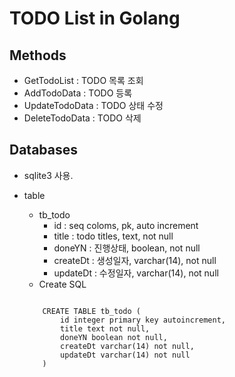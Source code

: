 # TODO List in Golang

## Methods
* GetTodoList : TODO 목록 조회
* AddTodoData : TODO  등록
* UpdateTodoData : TODO 상태 수정
* DeleteTodoData : TODO  삭제

## Databases
* sqlite3 사용.
* table
    * tb_todo
        * id : seq coloms, pk, auto increment
        * title : todo titles, text, not null
        * doneYN : 진행상태, boolean, not null
        * createDt : 생성일자, varchar(14), not null
        * updateDt : 수정일자, varchar(14), not null
    * Create SQL

    ```
        
        CREATE TABLE tb_todo (
            id integer primary key autoincrement, 
            title text not null,
            doneYN boolean not null,
            createDt varchar(14) not null,
            updateDt varchar(14) not null
        )
    ```
        